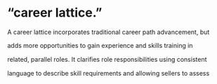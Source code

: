 # “career lattice.”

A career lattice incorporates traditional career path advancement, but

adds more opportunities to gain experience and skills training in

related, parallel roles. It clariﬁes role responsibilities using consistent

language to describe skill requirements and allowing sellers to assess